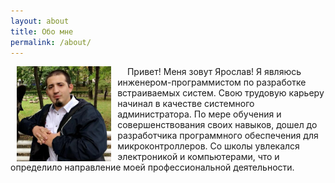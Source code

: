 ```yaml
---
layout: about
title: Обо мне
permalink: /about/
---
```


 <p><img src="/static/about/ava.jpg" width="30%" style="float:left; margin:0 10px;"/>&nbsp;&nbsp;&nbsp;&nbsp;Привет! Меня зовут Ярослав! Я являюсь инженером-программистом по разработке встраиваемых систем. Свою трудовую карьеру начинал в качестве системного администратора. По мере обучения и совершенствования своих навыков, дошел до разработчика программного обеспечения для микроконтроллеров. Со школы увлекался электроникой и компьютерами, что и определило направление моей профессиональной деятельности. </p>